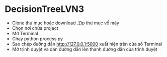 # DecisionTreeLVN3

* Clone thư mục hoặc download .Zip thư mục về máy
* Chọn nơi chứa project
* Mở Terminal
* Chạy python process.py
* Sao chép đường dẫn http://127.0.0.1:5000 xuất hiện trên cửa sổ Terminal
* Mở trình duyệt và dán đường dẫn lên thanh đường dẫn của trình duyệt
